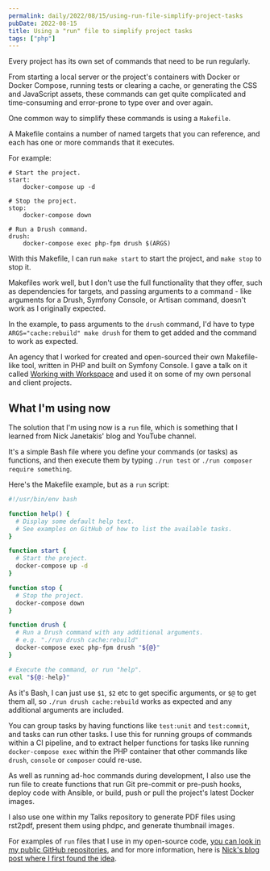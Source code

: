 ```yaml
---
permalink: daily/2022/08/15/using-run-file-simplify-project-tasks
pubDate: 2022-08-15
title: Using a "run" file to simplify project tasks
tags: ["php"]
---
```


Every project has its own set of commands that need to be run regularly.

From starting a local server or the project's containers with Docker or Docker Compose, running tests or clearing a cache, or generating the CSS and JavaScript assets, these commands can get quite complicated and time-consuming and error-prone to type over and over again.

One common way to simplify these commands is using a `Makefile`.

A Makefile contains a number of named targets that you can reference, and each has one or more commands that it executes.

For example:

```language-language-yaml
# Start the project.
start:
	docker-compose up -d

# Stop the project.
stop:
	docker-compose down

# Run a Drush command.
drush:
	docker-compose exec php-fpm drush $(ARGS)
```

With this Makefile, I can run `make start` to start the project, and `make stop` to stop it.

Makefiles work well, but I don't use the full functionality that they offer, such as dependencies for targets, and passing arguments to a command - like arguments for a Drush, Symfony Console, or Artisan command, doesn't work as I originally expected.

In the example, to pass arguments to the `drush` command, I'd have to type `ARGS="cache:rebuild" make drush` for them to get added and the command to work as expected.

An agency that I worked for created and open-sourced their own Makefile-like tool, written in PHP and built on Symfony Console. I gave a talk on it called [Working with Workspace]({{site.url}}/presentations/working-with-workspace) and used it on some of my own personal and client projects.

## What I'm using now

The solution that I'm using now is a `run` file, which is something that I learned from Nick Janetakis' blog and YouTube channel.

It's a simple Bash file where you define your commands (or tasks) as functions, and then execute them by typing `./run test` or `./run composer require something`.

Here's the Makefile example, but as a `run` script:

```bash
#!/usr/bin/env bash

function help() {
  # Display some default help text.
  # See examples on GitHub of how to list the available tasks.
}

function start {
  # Start the project.
  docker-compose up -d
}

function stop {
  # Stop the project.
  docker-compose down
}

function drush {
  # Run a Drush command with any additional arguments.
  # e.g. "./run drush cache:rebuild"
  docker-compose exec php-fpm drush "${@}"
}

# Execute the command, or run "help".
eval "${@:-help}"
```

As it's Bash, I can just use `$1`, `$2` etc to get specific arguments, or `$@` to get them all, so `./run drush cache:rebuild` works as expected and any additional arguments are included.

You can group tasks by having functions like `test:unit` and `test:commit`, and tasks can run other tasks. I use this for running groups of commands within a CI pipeline, and to extract helper functions for tasks like running `docker-compose exec` within the PHP container that other commands like `drush`, `console` or `composer` could re-use.

As well as running ad-hoc commands during development, I also use the run file to create functions that run Git pre-commit or pre-push hooks, deploy code with Ansible, or build, push or pull the project's latest Docker images.

I also use one within my Talks repository to generate PDF files using rst2pdf, present them using phdpc, and generate thumbnail images.

For examples of `run` files that I use in my open-source code, [you can look in my public GitHub repositories](https://github.com/search?l=Shell&q=user%3Aopdavies+filename%3Arun&type=Code), and for more information, here is [Nick's blog post where I first found the idea](https://nickjanetakis.com/blog/replacing-make-with-a-shell-script-for-running-your-projects-tasks).
